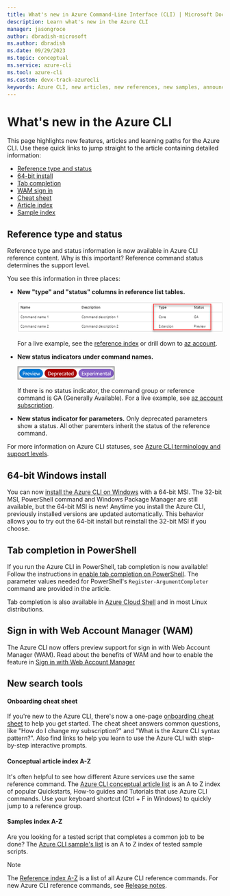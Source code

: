 ```yaml
---
title: What's new in Azure Command-Line Interface (CLI) | Microsoft Docs
description: Learn what's new in the Azure CLI
manager: jasongroce
author: dbradish-microsoft
ms.author: dbradish
ms.date: 09/29/2023
ms.topic: conceptual
ms.service: azure-cli
ms.tool: azure-cli 
ms.custom: devx-track-azurecli
keywords: Azure CLI, new articles, new references, new samples, announcements
---
```

# What's new in the Azure CLI

This page highlights new features, articles and learning paths for the Azure CLI. Use these quick links to jump straight to the article containing detailed information:

- [Reference type and status](#reference-type-and-status)
- [64-bit install](/cli/azure/install-azure-cli-windows#latest-version)
- [Tab completion](/cli/azure/install-azure-cli-windows#enable-tab-completion-on-powershell)
- [WAM sign in](/cli/azure/authenticate-azure-cli#sign-in-with-web-account-manager-wam)
- [Cheat sheet](cheat-sheet-onboarding.md)
- [Article index](reference-docs-index.md)
- [Sample index](samples-index.md)

## Reference type and status

Reference type and status information is now available in Azure CLI reference content. Why is this important? Reference command status determines the support level.

You see this information in three places:

- **New "type" and "status" columns in reference list tables.**
  
  ![status table](./media/status-table.png)

  For a live example, see the [reference index](/cli/azure/reference-index) or drill down to [az account](/cli/azure/account).

- **New status indicators under command names.**

  ![status badges](./media/status-badges.png)

  If there is no status indicator, the command group or reference command is GA (Generally Available). For a live example, see [az account subscription](/cli/azure/account/subscription).

- **New status indicator for parameters.** Only deprecated parameters show a status. All other paremters inherit the status of the reference command.

For more information on Azure CLI statuses, see [Azure CLI terminology and support levels](./reference-types-and-status.md#what-is-reference-status).

## 64-bit Windows install

You can now [install the Azure CLI on Windows](install-azure-cli-windows.md) with a 64-bit MSI. The 32-bit MSI, PowerShell command and Windows Package Manager are still available, but the 64-bit MSI is new! Anytime you install the Azure CLI, previously installed versions are updated automatically. This behavior allows you to try out the 64-bit install but reinstall the 32-bit MSI if you choose.

## Tab completion in PowerShell

If you run the Azure CLI in PowerShell, tab completion is now available! Follow the instructions in [enable tab completion on PowerShell](/cli/azure/install-azure-cli-windows#enable-tab-completion-on-powershell). The parameter values needed for PowerShell's `Register-ArgumentCompleter` command are provided in the article.

Tab completion is also available in [Azure Cloud Shell](/azure/cloud-shell/quickstart?toc=%2Fcli%2Fazure%2Ftoc.json&bc=%2Fcli%2Fazure%2Fbreadcrumb%2Ftoc.json&tabs=azurecli) and in most Linux distributions.

## Sign in with Web Account Manager (WAM)

The Azure CLI now offers preview support for sign in with Web Account Manager (WAM). Read about the benefits of WAM and how to enable the feature in [Sign in with Web Account Manager](/cli/azure/authenticate-azure-cli#sign-in-with-web-account-manager-wam)

## New search tools

#### Onboarding cheat sheet

If you're new to the Azure CLI, there's now a one-page [onboarding cheat sheet](cheat-sheet-onboarding.md) to help you get started. The cheat sheet answers common questions, like "How do I change my subscription?" and "What is the Azure CLI syntax pattern?". Also find links to help you learn to use the Azure CLI with step-by-step interactive prompts.

#### Conceptual article index A-Z

It's often helpful to see how different Azure services use the same reference command. The [Azure CLI conceptual article list](reference-docs-index.md) is an A to Z index of popular Quickstarts, How-to guides and Tutorials that use Azure CLI commands. Use your keyboard shortcut (Ctrl + F in Windows) to quickly jump to a reference group.

#### Samples index A-Z

Are you looking for a tested script that completes a common job to be done? The [Azure CLI sample's list](samples-index.md) is an A to Z index of tested sample scripts.

> [!NOTE]
> The [Reference index A-Z](/cli/azure/reference-index) is a list of all Azure CLI reference commands. For new Azure CLI reference commands, see [Release notes](release-notes-azure-cli.md).
